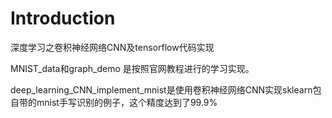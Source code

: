 # Introduction

深度学习之卷积神经网络CNN及tensorflow代码实现

MNIST_data和graph_demo 是按照官网教程进行的学习实现。

deep_learning_CNN_implement_mnist是使用卷积神经网络CNN实现sklearn包自带的mnist手写识别的例子，这个精度达到了99.9%
